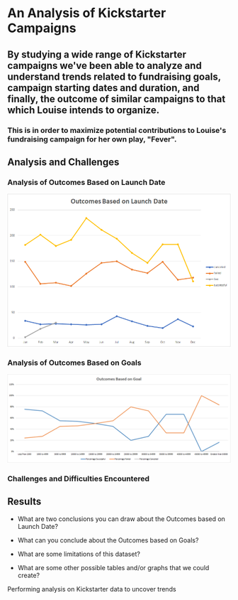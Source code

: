 # An Analysis of Kickstarter Campaigns

## By studying a wide range of Kickstarter campaigns we've been able to analyze and understand trends related to fundraising goals, campaign starting dates and duration, and finally, the outcome of similar campaigns to that which Louise intends to organize.  

### This is in order to maximize potential contributions to Louise's fundraising campaign for her own play, "Fever".    

## Analysis and Challenges

### Analysis of Outcomes Based on Launch Date
![Outcomes_Based_on_Launch_Date.png](https://github.com/frostbrosracing/kickstarter-analysis/blob/main/Resources/Outcomes_Based_on_Launch_Date.png)

### Analysis of Outcomes Based on Goals
![Outcomes_vs_Goals.png](https://github.com/frostbrosracing/kickstarter-analysis/blob/main/Resources/Outcomes_vs_Goals.png)

### Challenges and Difficulties Encountered

## Results

- What are two conclusions you can draw about the Outcomes based on Launch Date?

- What can you conclude about the Outcomes based on Goals?

- What are some limitations of this dataset?

- What are some other possible tables and/or graphs that we could create?

Performing analysis on Kickstarter data to uncover trends


